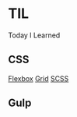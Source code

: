 # TIL
 Today I Learned

## CSS
[Flexbox](https://github.com/joji7752/TIL/blob/main/CSS/210309.md#1flexbox)
[Grid](https://github.com/joji7752/TIL/blob/main/CSS/210310.md#2grid)
[SCSS](https://github.com/joji7752/TIL/blob/main/CSS/210315.md#3scss)
     
## Gulp 